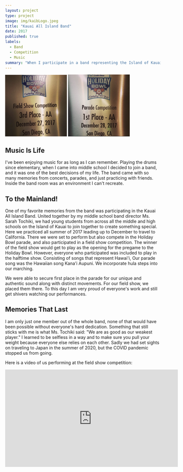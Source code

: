 ```yaml
---
layout: project
type: project
image: img/kaibLogo.jpeg
title: "Kauai All Island Band"
date: 2017
published: true
labels:
  - Band
  - Competition
  - Music
summary: "When I participate in a band representing the Island of Kauai at the Holiday Bowl."
---
```


<div class="text-center p-4">
  <img width="200px" src="../img/fieldshow-plaque.jpg" class="img-thumbnail" >
  <img width="200px" src="../img/parade-plaque.jpg" class="img-thumbnail" >
</div>

## Music Is Life
I've been enjoying music for as long as I can remember. Playing the drums since elementary, when I came into middle school I decided to join a band, and it was one of the best decisions of my life. The band came with so many memories from concerts, parades, and just practicing with friends. Inside the band room was an environment I can't recreate.

## To the Mainland!

One of my favorite memories from the band was participating in the Kauai All Island Band. United together by my middle school band director Ms. Sarah Tochiki, we had young students from across all the middle and high schools on the Island of Kauai to join together to create something special. Here we practiced all summer of 2017 leading up to December to travel to California. There we were set to perform but also compete in the Holiday Bowl parade, and also participated in a field show competition. The winner of the field show would get to play as the opening for the pregame to the Holiday Bowl. However, everyone who participated was included to play in the halftime show. Consisting of songs that represent Hawai'i, Our parade song was the Hawaiian song Kana'i Aupuni. We incorporate hula steps into our marching.

We were able to secure first place in the parade for our unique and authentic sound along with distinct movements. For our field show, we placed them there. To this day I am very proud of everyone's work and still get shivers watching our performances.

## Memories That Last

I am only just one member out of the whole band, none of that would have been possible without everyone's hard dedication. Something that still sticks with me is what Ms. Tochiki said: "We are as good as our weakest player." I learned to be selfless in a way and to make sure you pull your weight because everyone else relies on each other. Sadly we had set sights on traveling to Japan in the summer of 2020, but the COVID pandemic stopped us from going.

Here is a video of us performing at the field show competition:

<iframe width="560" height="315" src="https://www.youtube.com/embed/MxqIUAAeYLM" frameborder="0" allowfullscreen></iframe>
